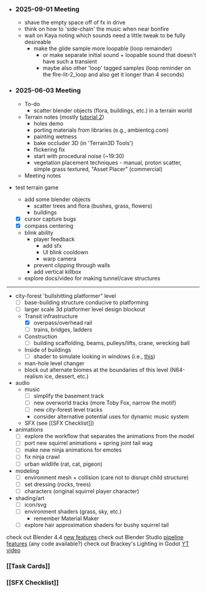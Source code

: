 - ### 2025-09-01 Meeting
	- shave the empty space off of fx in drive
	- think on how to 'side-chain' the music when near bonfire
	- wait on Kaya noting which sounds need a little tweak to be fully desireable
		- make the glide sample more loopable (loop remainder)
			- or make separate initial sound + loopable sound that doesn't have such a transient
			- maybe also other 'loop' tagged samples (loop reminder on the flre-lit-2_loop and also get it longer than 4 seconds)
 
 - ### 2025-06-03 Meeting
	 - To-do
		 - scatter blender objects (flora, buildings, etc.) in a terrain world
	 - Terrain notes (mostly [tutorial 2](https://youtu.be/YtiAI2F6Xkk))
		 - holes demo
		 - porting materials from libraries (e.g., ambientcg.com)
		 - painting wetness
		 -  bake occluder 3D (in 'Terrain3D Tools')
		 - flickering fix
		 - start with procedural noise (~19:30)
		 - vegetation placement techniques - manual, proton scatter, simple grass textured, "Asset Placer" (commercial)
	 - Meeting notes


 - test terrain game
	 - add some blender objects
		 - scatter trees and flora (bushes, grass, flowers)
		 - buildings
	 - [x] cursor capture bugs
	 - [x] compass centering
	 - blink ability
		 - player feedback
			 - add sfx
			 - UI blink cooldown
			 - warp camera
		 - prevent clipping through walls
		 - add vertical killbox
	 - explore docs/video for making tunnel/cave structures
---
 - city-forest 'bullshitting platformer" level
	 - [ ] base-building structure conducive to platforming
	 - [ ] larger scale 3d platformer level design blockout
	 - Transit infrastructure
		 - [x] overpass/overhead rail
		 - [ ] trains, bridges, ladders
	 - Construction
		 - [ ] building scaffolding, beams, pulleys/lifts, crane, wrecking ball
	 - Inside of buildings
		 - [ ] shader to simulate looking in windows (i.e., [this](https://godotshaders.com/shader/interior-mapping-shader/))
	 - man-hole level changer
	 - block out alternate biomes at the boundaries of this level (N64-realism ice, dessert, etc.)
 - audio
	 - music
		 - [ ] simplify the basement track
		 - [ ] new overworld tracks (more Toby Fox, narrow the motif)
		 - [ ] new city-forest level tracks
		 - consider alternative potential uses for dynamic music system
	 - SFX (see [[SFX Checklist]])
 - animations
	 - [ ] explore the workflow that separates the animations from the model
	 - [ ] port new squirrel animations + spring joint tail wag
	 - [ ] make new ninja animations for emotes
	 - [ ] fix ninja crawl
	 - [ ] urban wildlife (rat, cat, pigeon)
- modeling
	- [ ] environment mesh + collision (care not to disrupt child structure)
	- [ ] set dressing (rocks, trees)
	- [ ] characters (original squirrel player character)
- shading/art
	- [ ] icon/svg
	- [ ] environment shaders (grass, sky, etc.)
		- remember Material Maker
	- [ ] explore hair approximation shaders for bushy squirrel tail

check out Blender 4.4 [new features](https://youtu.be/-eqPs-boihU?t=306)
check out Blender Studio [pipeline features](https://studio.blender.org/projects/project-dogwalk/3dbedf9bab5c44/) (any code available?)
check out Brackey's Lighting in Godot [YT video](https://www.youtube.com/watch?v=aRdiiWpA0AA)
### [[Task Cards]]
### [[SFX Checklist]]


